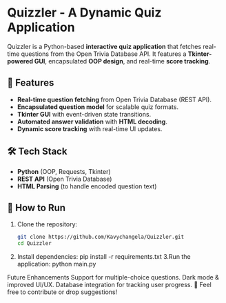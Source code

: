 # Quizzler - A Dynamic Quiz Application  

Quizzler is a Python-based **interactive quiz application** that fetches real-time questions from the Open Trivia Database API. It features a **Tkinter-powered GUI**, encapsulated **OOP design**, and real-time **score tracking**.  

## 🚀 Features  
- **Real-time question fetching** from Open Trivia Database (REST API).  
- **Encapsulated question model** for scalable quiz formats.  
- **Tkinter GUI** with event-driven state transitions.  
- **Automated answer validation** with **HTML decoding**.  
- **Dynamic score tracking** with real-time UI updates.  

## 🛠 Tech Stack  
- **Python** (OOP, Requests, Tkinter)  
- **REST API** (Open Trivia Database)  
- **HTML Parsing** (to handle encoded question text)  

## 🎯 How to Run  
1. Clone the repository:  
   ```bash
   git clone https://github.com/Kavychangela/Quizzler.git
   cd Quizzler
2. Install dependencies:
    pip install -r requirements.txt
3.Run the application:
    python main.py

Future Enhancements
Support for multiple-choice questions.
Dark mode & improved UI/UX.
Database integration for tracking user progress.
🚀 Feel free to contribute or drop suggestions!
